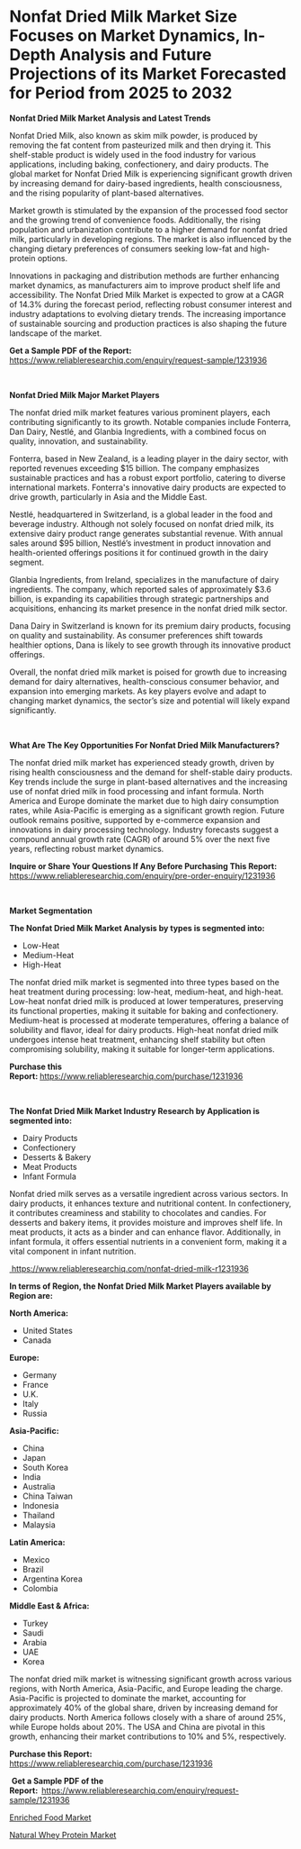 <p><h1>Nonfat Dried Milk Market Size Focuses on Market Dynamics, In-Depth Analysis and Future Projections of its Market Forecasted for Period from 2025 to 2032</h1></p><p><strong>Nonfat Dried Milk Market Analysis and Latest Trends</strong></p>
<p><p>Nonfat Dried Milk, also known as skim milk powder, is produced by removing the fat content from pasteurized milk and then drying it. This shelf-stable product is widely used in the food industry for various applications, including baking, confectionery, and dairy products. The global market for Nonfat Dried Milk is experiencing significant growth driven by increasing demand for dairy-based ingredients, health consciousness, and the rising popularity of plant-based alternatives.</p><p>Market growth is stimulated by the expansion of the processed food sector and the growing trend of convenience foods. Additionally, the rising population and urbanization contribute to a higher demand for nonfat dried milk, particularly in developing regions. The market is also influenced by the changing dietary preferences of consumers seeking low-fat and high-protein options.</p><p>Innovations in packaging and distribution methods are further enhancing market dynamics, as manufacturers aim to improve product shelf life and accessibility. The Nonfat Dried Milk Market is expected to grow at a CAGR of 14.3% during the forecast period, reflecting robust consumer interest and industry adaptations to evolving dietary trends. The increasing importance of sustainable sourcing and production practices is also shaping the future landscape of the market.</p></p>
<p><strong>Get a Sample PDF of the Report:&nbsp;</strong> <a href="https://www.reliableresearchiq.com/enquiry/request-sample/1231936?utm_campaign=120&utm_medium=2&utm_source=Github&utm_content=ia&utm_term=14022025&utm_id=nonfat-dried-milk">https://www.reliableresearchiq.com/enquiry/request-sample/1231936</a></p>
<p>&nbsp;</p>
<p><strong>Nonfat Dried Milk Major Market Players</strong></p>
<p><p>The nonfat dried milk market features various prominent players, each contributing significantly to its growth. Notable companies include Fonterra, Dan Dairy, Nestlé, and Glanbia Ingredients, with a combined focus on quality, innovation, and sustainability.</p><p>Fonterra, based in New Zealand, is a leading player in the dairy sector, with reported revenues exceeding $15 billion. The company emphasizes sustainable practices and has a robust export portfolio, catering to diverse international markets. Fonterra's innovative dairy products are expected to drive growth, particularly in Asia and the Middle East.</p><p>Nestlé, headquartered in Switzerland, is a global leader in the food and beverage industry. Although not solely focused on nonfat dried milk, its extensive dairy product range generates substantial revenue. With annual sales around $95 billion, Nestlé’s investment in product innovation and health-oriented offerings positions it for continued growth in the dairy segment.</p><p>Glanbia Ingredients, from Ireland, specializes in the manufacture of dairy ingredients. The company, which reported sales of approximately $3.6 billion, is expanding its capabilities through strategic partnerships and acquisitions, enhancing its market presence in the nonfat dried milk sector.</p><p>Dana Dairy in Switzerland is known for its premium dairy products, focusing on quality and sustainability. As consumer preferences shift towards healthier options, Dana is likely to see growth through its innovative product offerings. </p><p>Overall, the nonfat dried milk market is poised for growth due to increasing demand for dairy alternatives, health-conscious consumer behavior, and expansion into emerging markets. As key players evolve and adapt to changing market dynamics, the sector’s size and potential will likely expand significantly.</p></p>
<p>&nbsp;</p>
<p><strong>What Are The Key Opportunities For Nonfat Dried Milk Manufacturers?</strong></p>
<p><p>The nonfat dried milk market has experienced steady growth, driven by rising health consciousness and the demand for shelf-stable dairy products. Key trends include the surge in plant-based alternatives and the increasing use of nonfat dried milk in food processing and infant formula. North America and Europe dominate the market due to high dairy consumption rates, while Asia-Pacific is emerging as a significant growth region. Future outlook remains positive, supported by e-commerce expansion and innovations in dairy processing technology. Industry forecasts suggest a compound annual growth rate (CAGR) of around 5% over the next five years, reflecting robust market dynamics.</p></p>
<p><strong>Inquire or Share Your Questions If Any Before Purchasing This Report:</strong> <a href="https://www.reliableresearchiq.com/enquiry/pre-order-enquiry/1231936?utm_campaign=120&utm_medium=2&utm_source=Github&utm_content=ia&utm_term=14022025&utm_id=nonfat-dried-milk">https://www.reliableresearchiq.com/enquiry/pre-order-enquiry/1231936</a></p>
<p>&nbsp;</p>
<p><strong>Market Segmentation</strong></p>
<p><strong>The Nonfat Dried Milk Market Analysis by types is segmented into:</strong></p>
<p><ul><li>Low-Heat</li><li>Medium-Heat</li><li>High-Heat</li></ul></p>
<p><p>The nonfat dried milk market is segmented into three types based on the heat treatment during processing: low-heat, medium-heat, and high-heat. Low-heat nonfat dried milk is produced at lower temperatures, preserving its functional properties, making it suitable for baking and confectionery. Medium-heat is processed at moderate temperatures, offering a balance of solubility and flavor, ideal for dairy products. High-heat nonfat dried milk undergoes intense heat treatment, enhancing shelf stability but often compromising solubility, making it suitable for longer-term applications.</p></p>
<p><strong>Purchase this Report:&nbsp;</strong><a href="https://www.reliableresearchiq.com/purchase/1231936?utm_campaign=120&utm_medium=2&utm_source=Github&utm_content=ia&utm_term=14022025&utm_id=nonfat-dried-milk">https://www.reliableresearchiq.com/purchase/1231936</a></p>
<p>&nbsp;</p>
<p><strong>The Nonfat Dried Milk Market Industry Research by Application is segmented into:</strong></p>
<p><ul><li>Dairy Products</li><li>Confectionery</li><li>Desserts & Bakery</li><li>Meat Products</li><li>Infant Formula</li></ul></p>
<p><p>Nonfat dried milk serves as a versatile ingredient across various sectors. In dairy products, it enhances texture and nutritional content. In confectionery, it contributes creaminess and stability to chocolates and candies. For desserts and bakery items, it provides moisture and improves shelf life. In meat products, it acts as a binder and can enhance flavor. Additionally, in infant formula, it offers essential nutrients in a convenient form, making it a vital component in infant nutrition.</p></p>
<p><a href="https://www.reliableresearchiq.com/nonfat-dried-milk-r1231936?utm_campaign=120&utm_medium=2&utm_source=Github&utm_content=ia&utm_term=14022025&utm_id=nonfat-dried-milk">&nbsp;https://www.reliableresearchiq.com/nonfat-dried-milk-r1231936</a></p>
<p><strong>In terms of Region, the Nonfat Dried Milk Market Players available by Region are:</strong></p>
<p>
    <p> <strong> North America: </strong>
        <ul>
            <li>United States</li>
            <li>Canada</li>
        </ul>
        </p> 
    <p> <strong> Europe: </strong>
        <ul>
            <li>Germany</li>
            <li>France</li>
            <li>U.K.</li>
            <li>Italy</li>
            <li>Russia</li>
        </ul>
        </p> 
    <p> <strong> Asia-Pacific: </strong>
        <ul>
            <li>China</li>
            <li>Japan</li>
            <li>South Korea</li>
            <li>India</li>
            <li>Australia</li>
            <li>China Taiwan</li>
            <li>Indonesia</li>
            <li>Thailand</li>
            <li>Malaysia</li>
        </ul>
        </p> 
    <p> <strong> Latin America: </strong>
        <ul>
            <li>Mexico</li>
            <li>Brazil</li>
            <li>Argentina Korea</li>
            <li>Colombia</li>
        </ul>
        </p> 
    <p> <strong> Middle East & Africa: </strong>
        <ul>
            <li>Turkey</li>
            <li>Saudi</li>
            <li>Arabia</li>
            <li>UAE</li>
            <li>Korea</li>
        </ul>
    </p>
    </p>
<p><p>The nonfat dried milk market is witnessing significant growth across various regions, with North America, Asia-Pacific, and Europe leading the charge. Asia-Pacific is projected to dominate the market, accounting for approximately 40% of the global share, driven by increasing demand for dairy products. North America follows closely with a share of around 25%, while Europe holds about 20%. The USA and China are pivotal in this growth, enhancing their market contributions to 10% and 5%, respectively.</p></p>
<p><strong>Purchase this Report: </strong><a href="https://www.reliableresearchiq.com/purchase/1231936?utm_campaign=120&utm_medium=2&utm_source=Github&utm_content=ia&utm_term=14022025&utm_id=nonfat-dried-milk">https://www.reliableresearchiq.com/purchase/1231936</a></p>
<p>&nbsp;<strong>Get a Sample PDF of the Report:&nbsp;&nbsp;</strong><a href="https://www.reliableresearchiq.com/enquiry/request-sample/1231936?utm_campaign=120&utm_medium=2&utm_source=Github&utm_content=ia&utm_term=14022025&utm_id=nonfat-dried-milk">https://www.reliableresearchiq.com/enquiry/request-sample/1231936</a></p>
<p><strong></strong></p>
<p><p><a href="https://github.com/jamesgomez337/Market-Research-Report-List-1/blob/main/enriched-food-market.md?utm_campaign=120&utm_medium=2&utm_source=Github&utm_content=ia&utm_term=14022025&utm_id=nonfat-dried-milk">Enriched Food Market</a></p><p><a href="https://github.com/porstheftyux/Market-Research-Report-List-1/blob/main/natural-whey-protein-market.md?utm_campaign=120&utm_medium=2&utm_source=Github&utm_content=ia&utm_term=14022025&utm_id=nonfat-dried-milk">Natural Whey Protein Market</a></p></p>
